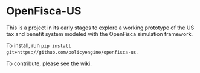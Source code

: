 # OpenFisca-US

This is a project in its early stages to explore a working prototype of the US tax and benefit system modeled with the OpenFisca simulation framework.
 
To install, run ```pip install git+https://github.com/policyengine/openfisca-us```.

To contribute, please see the [wiki](https://github.com/PolicyEngine/openfisca-us/wiki).
